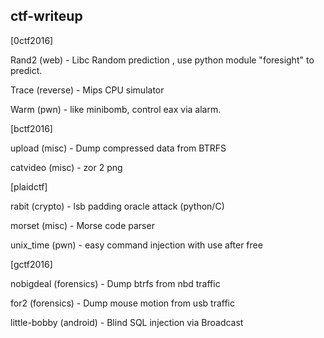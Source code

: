 ctf-writeup
--
[0ctf2016]

Rand2 (web) - Libc Random prediction , use python module "foresight" to predict.

Trace (reverse) - Mips CPU simulator

Warm (pwn) - like minibomb, control eax via alarm.


[bctf2016]

upload (misc) - Dump compressed data from BTRFS

catvideo (misc) - zor 2 png

[plaidctf]

rabit (crypto) - lsb padding oracle attack (python/C)

morset (misc) - Morse code parser

unix_time (pwn) - easy command injection with use after free


[gctf2016]

nobigdeal (forensics) - Dump btrfs from nbd traffic

for2 (forensics) - Dump mouse motion from usb traffic

little-bobby (android) - Blind SQL injection via Broadcast

